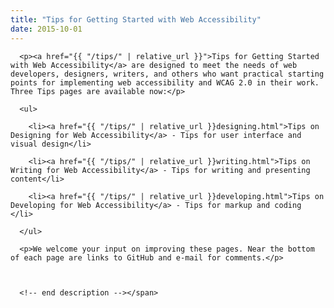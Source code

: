 ```yaml
---
title: "Tips for Getting Started with Web Accessibility"
date: 2015-10-01
---
```

<span class="description">

      <p><a href="{{ "/tips/" | relative_url }}">Tips for Getting Started with Web Accessibility</a> are designed to meet the needs of web developers, designers, writers, and others who want practical starting points for implementing web accessibility and WCAG 2.0 in their work. Three Tips pages are available now:</p>

      <ul>

        <li><a href="{{ "/tips/" | relative_url }}designing.html">Tips on Designing for Web Accessibility</a> - Tips for user interface and visual design</li>

        <li><a href="{{ "/tips/" | relative_url }}writing.html">Tips on Writing for Web Accessibility</a> - Tips for writing and presenting content</li>

        <li><a href="{{ "/tips/" | relative_url }}developing.html">Tips on Developing for Web Accessibility</a> - Tips for markup and coding </li>

      </ul>

      <p>We welcome your input on improving these pages. Near the bottom of each page are links to GitHub and e-mail for comments.</p>

      

      <!-- end description --></span>